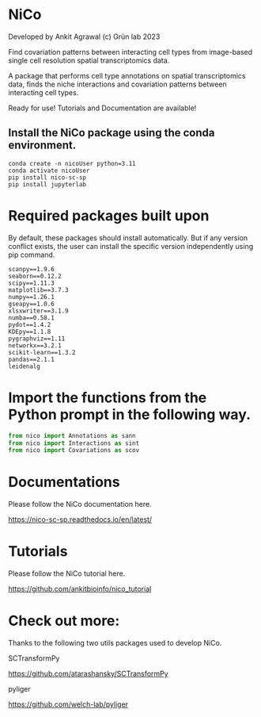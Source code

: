 # NiCo

Developed by Ankit Agrawal (c) Grün lab 2023

Find covariation patterns between interacting cell types from image-based single cell resolution spatial transcriptomics data.


A package that performs cell type annotations on spatial transcriptomics data, finds the niche interactions and covariation patterns between interacting cell types.

Ready for use! Tutorials and Documentation are available!


## Install the NiCo package using the conda environment.  

```shell
conda create -n nicoUser python=3.11
conda activate nicoUser
pip install nico-sc-sp
pip install jupyterlab
```

# Required packages built upon
By default, these packages should install automatically.
But if any version conflict exists, the user can install the specific version independently using pip command.
```shell
scanpy==1.9.6
seaborn==0.12.2
scipy==1.11.3
matplotlib==3.7.3
numpy==1.26.1
gseapy==1.0.6
xlsxwriter==3.1.9
numba==0.58.1
pydot==1.4.2
KDEpy==1.1.8
pygraphviz==1.11
networkx==3.2.1
scikit-learn==1.3.2
pandas==2.1.1
leidenalg
```

# Import the functions from the Python prompt in the following way.  

```python
from nico import Annotations as sann
from nico import Interactions as sint
from nico import Covariations as scov
```

# Documentations

Please follow the NiCo documentation here.

https://nico-sc-sp.readthedocs.io/en/latest/

# Tutorials
Please follow the NiCo tutorial here.

https://github.com/ankitbioinfo/nico_tutorial


# Check out more:
Thanks to the following two utils packages used to develop NiCo.

SCTransformPy

https://github.com/atarashansky/SCTransformPy

pyliger

https://github.com/welch-lab/pyliger
